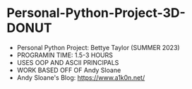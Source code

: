# Personal-Python-Project-3D-DONUT
- Personal Python Project: Bettye Taylor (SUMMER 2023) 
- PROGRAMIN TIME: 1.5-3 HOURS 
- USES OOP AND ASCII PRINCIPALS
- WORK BASED OFF OF Andy Sloane
- Andy Sloane's Blog: https://www.a1k0n.net/

